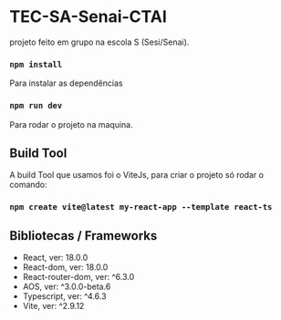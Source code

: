 # TEC-SA-Senai-CTAI

projeto feito em grupo na escola S (Sesi/Senai).

### `npm install`

Para instalar as dependências

### `npm run dev`

Para rodar o projeto na maquina.

<h2>Build Tool</h2>

A build Tool que usamos foi o ViteJs, para criar o projeto só rodar o comando:

### `npm create vite@latest my-react-app --template react-ts`

<h2>Bibliotecas / Frameworks</h2>

- React, ver: 18.0.0
- React-dom, ver: 18.0.0
- React-router-dom, ver: ^6.3.0
- AOS, ver: ^3.0.0-beta.6
- Typescript, ver: ^4.6.3
- Vite, ver: ^2.9.12
